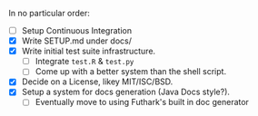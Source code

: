 In no particular order:

- [ ] Setup Continuous Integration
- [x] Write SETUP.md under docs/
- [x] Write initial test suite infrastructure.
    - [ ] Integrate `test.R` & `test.py`
    - [ ] Come up with a better system than the shell script.
- [x] Decide on a License, likey MIT/ISC/BSD.
- [x] Setup a system for docs generation (Java Docs style?).
    - [ ] Eventually move to using Futhark's built in doc generator
